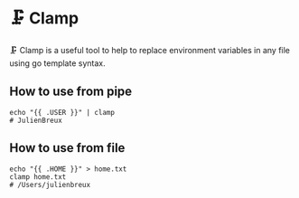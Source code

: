 # 🗜 Clamp

🗜 Clamp is a useful tool to help to replace environment variables in any file using go template syntax.

## How to use from pipe

    echo "{{ .USER }}" | clamp
    # JulienBreux

## How to use from file

    echo "{{ .HOME }}" > home.txt
    clamp home.txt
    # /Users/julienbreux
